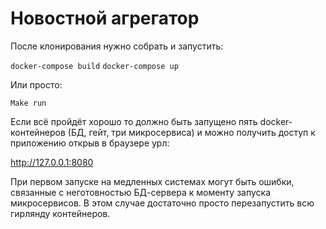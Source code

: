 # Новостной агрегатор #

После клонирования нужно собрать и запустить:

`docker-compose build`
`docker-compose up`

Или просто:

`Make run`

Если всё пройдёт хорошо то должно быть запущено пять
docker-контейнеров (БД, гейт, три микросервиса) и можно
получить доступ к приложению открыв в браузере урл:

http://127.0.0.1:8080

При первом запуске на медленных системах могут быть
ошибки, связанные с неготовностью БД-сервера к
моменту запуска микросервисов. В этом случае
достаточно просто перезапустить всю гирлянду
контейнеров.

